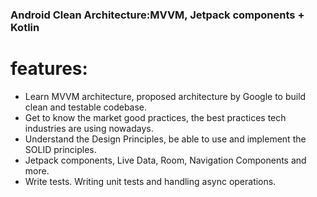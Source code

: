 ### Android Clean Architecture:MVVM, Jetpack components + Kotlin

# features:
- Learn MVVM architecture, proposed architecture by Google to build clean and testable codebase.
- Get to know the market good practices, the best practices tech industries are using nowadays.
- Understand the Design Principles, be able to use and implement the SOLID principles.
- Jetpack components, Live Data, Room, Navigation Components and more.
- Write tests. Writing unit tests and handling async operations.